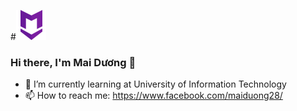 #![alt text](https://github.com/adam-p/markdown-here/raw/master/src/common/images/icon48.png "shit")

### Hi there, I'm Mai Dương 👋
- 🌱 I’m currently learning at University of Information Technology
- 📫 How to reach me: https://www.facebook.com/maiduong28/


<!--
**maiduong28/maiduong28** is a ✨ _special_ ✨ repository because its `README.md` (this file) appears on your GitHub profile.

Here are some ideas to get you started:

- 🔭 I’m currently working on ...
- 🌱 I’m currently learning ...
- 👯 I’m looking to collaborate on ...
- 🤔 I’m looking for help with ...
- 💬 Ask me about ...
- 📫 How to reach me: ...
- 😄 Pronouns: ...
- ⚡ Fun fact: ...
-->

